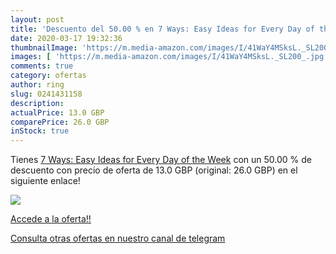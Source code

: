 ```yaml
---
layout: post
title: 'Descuento del 50.00 % en 7 Ways: Easy Ideas for Every Day of the '
date: 2020-03-17 19:32:36
thumbnailImage: 'https://m.media-amazon.com/images/I/41WaY4MSksL._SL200_.jpg'
images: [ 'https://m.media-amazon.com/images/I/41WaY4MSksL._SL200_.jpg' ]
comments: true
category: ofertas
author: ring
slug: 0241431158
description:
actualPrice: 13.0 GBP
comparePrice: 26.0 GBP
inStock: true
---
```


Tienes [7 Ways: Easy Ideas for Every Day of the Week](https://www.amazon.com/dp/0241431158/?tag=redken08-20) con un 50.00 % de descuento con precio de oferta de 13.0 GBP (original: 26.0 GBP) en el siguiente enlace!

[![](https://m.media-amazon.com/images/I/41WaY4MSksL._SL200_.jpg)](https://www.amazon.com/dp/0241431158/?tag=redken08-20)

[Accede a la oferta!!](https://www.amazon.com/dp/0241431158/?tag=redken08-20)

[Consulta otras ofertas en nuestro canal de telegram](https://t.me/s/ofertas25)
